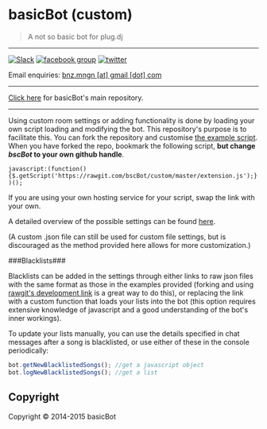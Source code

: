 # basicBot (custom)
> A not so basic bot for plug.dj

---

[![Slack](https://basicbot.herokuapp.com/badge.svg)](https://basicbot.herokuapp.com/) [![facebook group](https://img.shields.io/badge/facebook-group-3b5998.svg?style=flat)](https://facebook.com/groups/basicBot) [![twitter](https://img.shields.io/twitter/follow/bscbt.svg?style=social)](https://twitter.com/bscbt)

Email enquiries: [bnz.mngn [at] gmail [dot] com](mailto:bnz.mngn@gmail.com)

---

[Click here](https://github.com/bscBot/source) for basicBot's main repository.

---

Using custom room settings or adding functionality is done by loading your own script loading and modifying the bot.
This repository's purpose is to facilitate this. You can fork the repository and customise [the example script](https://github.com/bscBot/custom/blob/master/extension.js).
When you have forked the repo, bookmark the following script, __but change _bscBot_ to your own github handle__.

`javascript:(function(){$.getScript('https://rawgit.com/bscBot/custom/master/extension.js');})();`

If you are using your own hosting service for your script, swap the link with your own.

A detailed overview of the possible settings can be found [here](https://github.com/bscBot/custom/blob/master/settingsOverview.md).

(A custom .json file can still be used for custom file settings, but is discouraged as the method provided here allows for more customization.)

###Blacklists###

Blacklists can be added in the settings through either links to raw json files with the same format as those in the examples provided (forking and using [rawgit's development link](https://rawgit.com/) is a great way to do this),
or replacing the link with a custom function that loads your lists into the bot (this option requires extensive knowledge of javascript and a good understanding of the bot's inner workings).

To update your lists manually, you can use the details specified in chat messages after a song is blacklisted, or use either of these in the console periodically:
```javascript
bot.getNewBlacklistedSongs(); //get a javascript object
bot.logNewBlacklistedSongs(); //get a list
```


Copyright
---------
Copyright &copy; 2014-2015 basicBot